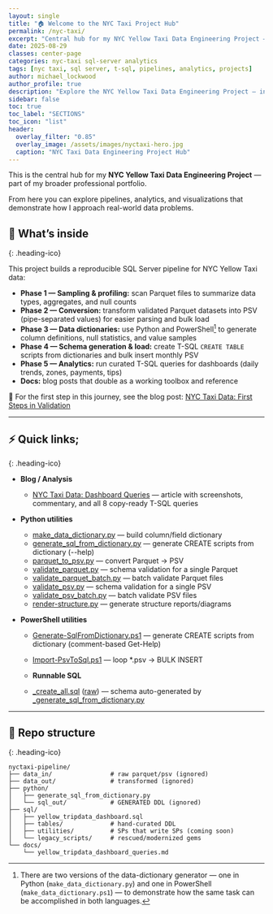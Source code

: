 ```yaml
---
layout: single
title: "🏠 Welcome to the NYC Taxi Project Hub"
permalink: /nyc-taxi/
excerpt: "Central hub for my NYC Yellow Taxi Data Engineering Project — ingestion, validation, pipelines, dashboards, and analytics."
date: 2025-08-29
classes: center-page
categories: nyc-taxi sql-server analytics
tags: [nyc taxi, sql server, t-sql, pipelines, analytics, projects]
author: michael_lockwood
author_profile: true
description: "Explore the NYC Yellow Taxi Data Engineering Project — ingestion, validation, pipelines, dashboards, and analytics."
sidebar: false
toc: true
toc_label: "SECTIONS"
toc_icon: "list"
header:
  overlay_filter: "0.85"
  overlay_image: /assets/images/nyctaxi-hero.jpg
  caption: "NYC Taxi Data Engineering Project Hub"
---
```


<a id="toc" class="visually-hidden"></a>


This is the central hub for my **NYC Yellow Taxi Data Engineering Project** — part of my broader professional portfolio.
 
From here you can explore pipelines, analytics, and visualizations that demonstrate how I approach real-world data problems.

## 📖 What’s inside
{: .heading-ico}

This project builds a reproducible SQL Server pipeline for NYC Yellow Taxi data:

- **Phase 1 — Sampling & profiling:** scan Parquet files to summarize data types, aggregates, and null counts
- **Phase 2 — Conversion:** transform validated Parquet datasets into PSV (pipe-separated values) for easier parsing and bulk load
- **Phase 3 — Data dictionaries:** use Python and PowerShell[^1] to generate column definitions, null statistics, and value samples
- **Phase 4 — Schema generation & load:** create T-SQL `CREATE TABLE` scripts from dictionaries and bulk insert monthly PSV
- **Phase 5 — Analytics:** run curated T-SQL queries for dashboards (daily trends, zones, payments, tips)
- **Docs:** blog posts that double as a working toolbox and reference

🔗 For the first step in this journey, see the blog post: [NYC Taxi Data: First Steps in Validation](/2025/08/25/nyctaxi-pipeline.html)

[^1]: There are two versions of the data-dictionary generator — one in Python (`make_data_dictionary.py`) and one in PowerShell (`make_data_dictionary.ps1`) — to demonstrate how the same task can be accomplished in both languages.

---

## &#x26A1; Quick links;
{: .heading-ico}
- **Blog / Analysis**  
  - [NYC Taxi Data: Dashboard Queries](/2025/08/29/nyc-taxi-dashboard-queries.html) — article with screenshots, commentary, and all 8 copy-ready T-SQL queries

- **Python utilities**  
  - <a href="https://raw.githubusercontent.com/michaelshawnlockwood/nyctaxi-pipeline/main/python/make_data_dictionary.py" target="_blank" rel="noopener">make_data_dictionary.py</a> — build column/field dictionary  
  - <a href="https://raw.githubusercontent.com/michaelshawnlockwood/nyctaxi-pipeline/main/python/generate_sql_from_dictionary.py" target="_blank" rel="noopener">generate_sql_from_dictionary.py</a> — generate CREATE scripts from dictionary (--help)  
  - <a href="https://raw.githubusercontent.com/michaelshawnlockwood/nyctaxi-pipeline/main/python/parquet_to_psv.py" target="_blank" rel="noopener">parquet_to_psv.py</a> — convert Parquet → PSV  
  - <a href="https://raw.githubusercontent.com/michaelshawnlockwood/nyctaxi-pipeline/main/python/validate_parquet.py" target="_blank" rel="noopener">validate_parquet.py</a> — schema validation for a single Parquet  
  - <a href="https://raw.githubusercontent.com/michaelshawnlockwood/nyctaxi-pipeline/main/python/validate_parquet_batch.py" target="_blank" rel="noopener">validate_parquet_batch.py</a> — batch validate Parquet files  
  - <a href="https://raw.githubusercontent.com/michaelshawnlockwood/nyctaxi-pipeline/main/python/validate_psv.py" target="_blank" rel="noopener">validate_psv.py</a> — schema validation for a single PSV  
  - <a href="https://raw.githubusercontent.com/michaelshawnlockwood/nyctaxi-pipeline/main/python/validate_psv_batch.py" target="_blank" rel="noopener">validate_psv_batch.py</a> — batch validate PSV files  
  - <a href="https://raw.githubusercontent.com/michaelshawnlockwood/nyctaxi-pipeline/main/python/render-structure.py" target="_blank" rel="noopener">render-structure.py</a> — generate structure reports/diagrams

- **PowerShell utilities**  
  - <a href="https://raw.githubusercontent.com/michaelshawnlockwood/nyctaxi-pipeline/main/powershell/Generate-SqlFromDictionary.ps1" target="_blank" rel="noopener">Generate-SqlFromDictionary.ps1</a> — generate CREATE scripts from dictionary (comment-based Get-Help)  
  - <a href="https://raw.githubusercontent.com/michaelshawnlockwood/nyctaxi-pipeline/main/powershell/Import-PsvToSql.ps1" target="_blank" rel="noopener">Import-PsvToSql.ps1</a> — loop *.psv → BULK INSERT

  - **Runnable SQL**  
  - <a href="https://github.com/michaelshawnlockwood/nyctaxi-pipeline/blob/main/sql/create_all.sql" target="_blank" rel="noopener">_create_all.sql</a> (<a href="https://raw.githubusercontent.com/michaelshawnlockwood/nyctaxi-pipeline/main/sql/create_all.sql" target="_blank" rel="noopener">raw</a>) — schema auto-generated by <a href="https://raw.githubusercontent.com/michaelshawnlockwood/nyctaxi-pipeline/main/python/generate_sql_from_dictionary.py" target="_blank" rel="noopener">_generate_sql_from_dictionary.py</a>

---

## 🧩 Repo structure
{: .heading-ico}
```text
nyctaxi-pipeline/
├── data_in/                # raw parquet/psv (ignored)
├── data_out/               # transformed (ignored)
├── python/
│   ├── generate_sql_from_dictionary.py
│   └── sql_out/            # GENERATED DDL (ignored)
├── sql/
│   ├── yellow_tripdata_dashboard.sql
│   ├── tables/             # hand-curated DDL
│   ├── utilities/          # SPs that write SPs (coming soon)
│   └── legacy_scripts/     # rescued/modernized gems
└── docs/
    └── yellow_tripdata_dashboard_queries.md
```
